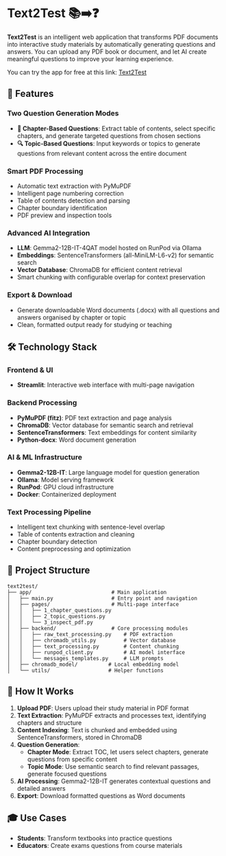 # Text2Test 📚➡️❓

**Text2Test** is an intelligent web application that transforms PDF documents into interactive study materials by automatically generating questions and answers. You can upload any PDF book or document, and let AI create meaningful questions to improve your learning experience.

You can try the app for free at this link: [Text2Test](https://huggingface.co/spaces/davidepanza/test2text)

## 🎯 Features

### Two Question Generation Modes
- **📖 Chapter-Based Questions**: Extract table of contents, select specific chapters, and generate targeted questions from chosen sections
- **🔍 Topic-Based Questions**: Input keywords or topics to generate questions from relevant content across the entire document

### Smart PDF Processing
- Automatic text extraction with PyMuPDF
- Intelligent page numbering correction
- Table of contents detection and parsing
- Chapter boundary identification
- PDF preview and inspection tools

### Advanced AI Integration
- **LLM**: Gemma2-12B-IT-4QAT model hosted on RunPod via Ollama
- **Embeddings**: SentenceTransformers (all-MiniLM-L6-v2) for semantic search
- **Vector Database**: ChromaDB for efficient content retrieval
- Smart chunking with configurable overlap for context preservation

### Export & Download
- Generate downloadable Word documents (.docx) with all questions and answers organised by chapter or topic
- Clean, formatted output ready for studying or teaching

## 🛠️ Technology Stack

### Frontend & UI
- **Streamlit**: Interactive web interface with multi-page navigation

### Backend Processing
- **PyMuPDF (fitz)**: PDF text extraction and page analysis
- **ChromaDB**: Vector database for semantic search and retrieval
- **SentenceTransformers**: Text embeddings for content similarity
- **Python-docx**: Word document generation

### AI & ML Infrastructure
- **Gemma2-12B-IT**: Large language model for question generation
- **Ollama**: Model serving framework
- **RunPod**: GPU cloud infrastructure
- **Docker**: Containerized deployment

### Text Processing Pipeline
- Intelligent text chunking with sentence-level overlap
- Table of contents extraction and cleaning
- Chapter boundary detection
- Content preprocessing and optimization

## 📁 Project Structure

```
text2test/
├── app/                          # Main application
│   ├── main.py                   # Entry point and navigation
│   ├── pages/                    # Multi-page interface
│   │   ├── 1_chapter_questions.py
│   │   ├── 2_topic_questions.py
│   │   └── 3_inspect_pdf.py
│   ├── backend/                  # Core processing modules
│   │   ├── raw_text_processing.py    # PDF extraction
│   │   ├── chromadb_utils.py         # Vector database
│   │   ├── text_processing.py        # Content chunking
│   │   ├── runpod_client.py          # AI model interface
│   │   └── messages_templates.py     # LLM prompts
│   ├── chromadb_model/          # Local embedding model
│   └── utils/                   # Helper functions
```

## 🚀 How It Works

1. **Upload PDF**: Users upload their study material in PDF format
2. **Text Extraction**: PyMuPDF extracts and processes text, identifying chapters and structure
3. **Content Indexing**: Text is chunked and embedded using SentenceTransformers, stored in ChromaDB
4. **Question Generation**: 
   - **Chapter Mode**: Extract TOC, let users select chapters, generate questions from specific content
   - **Topic Mode**: Use semantic search to find relevant passages, generate focused questions
5. **AI Processing**: Gemma2-12B-IT generates contextual questions and detailed answers
6. **Export**: Download formatted questions as Word documents

## 🎓 Use Cases

- **Students**: Transform textbooks into practice questions
- **Educators**: Create exams questions from course materials  


